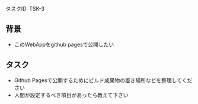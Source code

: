 タスクID: TSK-3

## 背景
- このWebAppをgithub pagesで公開したい

## タスク
- Github Pagesで公開するためにビルド成果物の置き場所などを整理してください
- 人間が設定するべき項目があったら教えて下さい